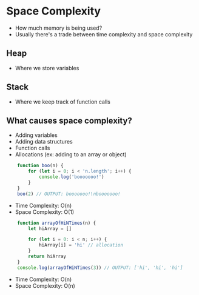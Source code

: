 # Space Complexity
* How much memory is being used?
* Usually there's a trade between time complexity and space complexity


## Heap
* Where we store variables


## Stack
* Where we keep track of function calls

## What causes space complexity?
* Adding variables
* Adding data structures
* Function calls
* Allocations (ex: adding to an array or object)


```javascript
    function boo(n) {
        for (let i = 0; i < 'n.length'; i++) {
            console.log('booooooo!')
        }
    } 
    boo(2) // OUTPUT: booooooo!\nbooooooo!
```
* Time Complexity: O(n)
* Space Complexity: O(1)


```javascript
    function arrayOfHiNTimes(n) {
        let hiArray = []

        for (let i = 0: i < n; i++) {
            hiArray[i] = 'hi' // allocation
        }
        return hiArray
    }
    console.log(arrayOfHiNTimes(3)) // OUTPUT: ['hi', 'hi', 'hi']
```
* Time Complexity: O(n)
* Space Complexity: O(n)